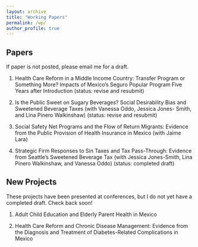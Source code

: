 ```yaml
---
layout: archive
title: "Working Papers"
permalink: /wp/
author_profile: true
---
```


## Papers 
If paper is not posted, please email me for a draft.  

1. Health Care Reform in a Middle Income Country: Transfer Program or Something More? 
Impacts of Mexico’s Seguro Popular Program Five Years after Introduction (status: revise and resubmit)

2. Is the Public Sweet on Sugary Beverages? Social Desirability Bias and Sweetened Beverage Taxes 
(with Vanessa Oddo, Jessica Jones- Smith, and Lina Pinero Walkinshaw)
(status: revise and resubmit)

3. Social Safety Net Programs and the Flow of Return Migrants: Evidence from the Public Provision of Health
Insurance in Mexico (with Jaime Lara)

4. Strategic Firm Responses to Sin Taxes and Tax Pass-Through: Evidence from Seattle’s Sweetened Beverage Tax 
(with Jessica Jones-Smith, Lina Pinero Walkinshaw, and Vanessa Oddo) (status: completed draft)

## New Projects
These projects have been presented at conferences, but I do not yet have a completed draft.  Check back soon!

1. Adult Child Education and Elderly Parent Health in Mexico

2. Health Care Reform and Chronic Disease Management: Evidence from the Diagnosis and Treatment of Diabetes-Related Complications in Mexico


